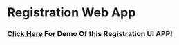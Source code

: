 # Registration Web App
<h3><a href="https://edward795.github.io/Registration-Web-App-UI/">Click Here</a> For Demo Of this Registration UI APP!</h3>
